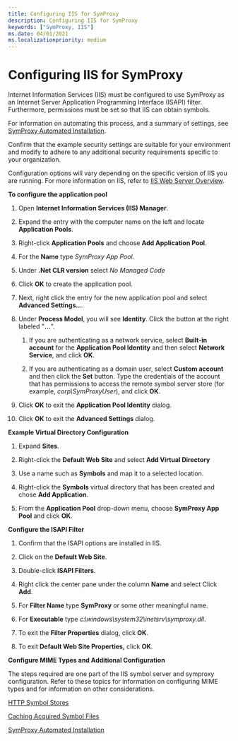 ```yaml
---
title: Configuring IIS for SymProxy
description: Configuring IIS for SymProxy
keywords: ["SymProxy, IIS"]
ms.date: 04/01/2021
ms.localizationpriority: medium
---
```


# Configuring IIS for SymProxy

Internet Information Services (IIS) must be configured to use SymProxy as an Internet Server Application Programming Interface (ISAPI) filter. Furthermore, permissions must be set so that IIS can obtain symbols.

For information on automating this process, and a summary of settings, see [SymProxy Automated Installation](symproxy-automated-installation.md).

Confirm that the example security settings are suitable for your environment and modify to adhere to any additional security requirements specific to your organization.

Configuration options will vary depending on the specific version of IIS you are running. For more information on IIS, refer to [IIS Web Server Overview](/iis/get-started/introduction-to-iis/iis-web-server-overview).

**To configure the application pool**

1.  Open **Internet Information Services (IIS) Manager**.

2.  Expand the entry with the computer name on the left and locate **Application Pools**.

3.  Right-click **Application Pools** and choose **Add Application Pool**.

4.  For the **Name** type *SymProxy App Pool*.

5.  Under **.Net CLR version** select *No Managed Code*

6.  Click **OK** to create the application pool.

7.  Next, right click the entry for the new application pool and select **Advanced Settings…**.

8.  Under **Process Model**, you will see **Identity**. Click the button at the right labeled "**…**".

    1.  If you are authenticating as a network service, select **Built-in account** for the **Application Pool Identity** and then select **Network Service**, and click **OK**.

    2.  If you are authenticating as a domain user, select **Custom account** and then click the **Set** button. Type the credentials of the account that has permissions to access the remote symbol server store (for example, *corp\\SymProxyUser*), and click **OK**.

9.  Click **OK** to exit the **Application Pool Identity** dialog.

10. Click **OK** to exit the **Advanced Settings** dialog.

**Example Virtual Directory Configuration**

1.  Expand **Sites**.

2.  Right-click the **Default Web Site** and select  **Add Virtual Directory**

3.  Use a name such as **Symbols** and map it to a selected location.

3.  Right-click the **Symbols** virtual directory that has been created and chose **Add Application**.

5.  From the **Application Pool** drop-down menu, choose **SymProxy App Pool** and click **OK**.

**Configure the ISAPI Filter**

1. Confirm that the ISAPI options are installed in IIS.

2.  Click on the **Default Web Site**.

3.  Double-click **ISAPI Filters**.

4.  Right click the center pane under the column **Name** and select Click **Add**.

5.  For **Filter Name** type **SymProxy** or some other meaningful name.

6.  For **Executable** type *c:\\windows\\system32\\inetsrv\\symproxy.dll*.

7.  To exit the **Filter Properties** dialog, click **OK**.

8.  To exit **Default Web Site Properties,** click **OK**.

**Configure MIME Types and Additional Configuration** 

The steps required are one part of the IIS symbol server and symproxy configuration. Refer to these topics for information on configuring MIME types and for information on other considerations.

[HTTP Symbol Stores](http-symbol-stores.md)

[Caching Acquired Symbol Files](caching-acquired-symbol-files.md)

[SymProxy Automated Installation](symproxy-automated-installation.md)
